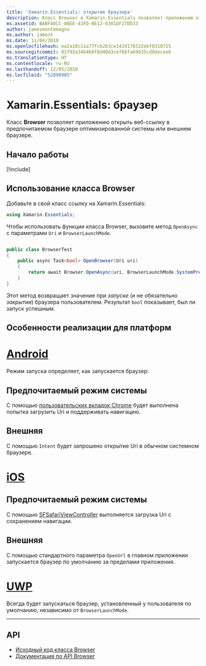 ```yaml
---
title: 'Xamarin.Essentials: открытие браузера'
description: Класс Browser в Xamarin.Essentials позволяет приложению открывать веб-ссылку в предпочитаемом браузере оптимизированной системы или внешнем браузере.
ms.assetid: BABF40CC-8BEE-43FD-BE12-6301DF27DD33
author: jamesmontemagno
ms.author: jamont
ms.date: 11/04/2018
ms.openlocfilehash: ea2a10c11a77fcb2b3ce142d176522ebf0310725
ms.sourcegitcommit: 01f93a34b466f8d4043cef68fab9b35cd8decee6
ms.translationtype: HT
ms.contentlocale: ru-RU
ms.lasthandoff: 12/05/2018
ms.locfileid: "52898905"
---
```

# <a name="xamarinessentials-browser"></a>Xamarin.Essentials: браузер

Класс **Browser** позволяет приложению открыть веб-ссылку в предпочитаемом браузере оптимизированной системы или внешнем браузере.

## <a name="get-started"></a>Начало работы

[!include[](~/essentials/includes/get-started.md)]

## <a name="using-browser"></a>Использование класса Browser

Добавьте в свой класс ссылку на Xamarin.Essentials:

```csharp
using Xamarin.Essentials;
```

Чтобы использовать функции класса Browser, вызовите метод `OpenAsync` с параметрами `Uri` и `BrowserLaunchMode`.

```csharp

public class BrowserTest
{
    public async Task<bool> OpenBrowser(Uri uri)
    {
        return await Browser.OpenAsync(uri, BrowserLaunchMode.SystemPreferred);
    }
}
```

Этот метод возвращает значение при _запуске_ (и не обязательно _закрытии_) браузера пользователем.  Результат `bool` показывает, был ли запуск успешным.

## <a name="platform-implementation-specifics"></a>Особенности реализации для платформ

# <a name="androidtabandroid"></a>[Android](#tab/android)

Режим запуска определяет, как запускается браузер:

## <a name="system-preferred"></a>Предпочитаемый режим системы

С помощью [пользовательских вкладок Chrome](https://developer.chrome.com/multidevice/android/customtabs) будет выполнена попытка загрузить Uri и поддерживать навигацию.

## <a name="external"></a>Внешняя

С помощью `Intent` будет запрошено открытие Uri в обычном системном браузере.

# <a name="iostabios"></a>[iOS](#tab/ios)

## <a name="system-preferred"></a>Предпочитаемый режим системы

С помощью [SFSafariViewController](https://developer.xamarin.com/api/type/SafariServices.SFSafariViewController/) выполняется загрузка Uri с сохранением навигации.

## <a name="external"></a>Внешняя

С помощью стандартного параметра `OpenUrl` в главном приложении запускается браузер по умолчанию за пределами приложения.

# <a name="uwptabuwp"></a>[UWP](#tab/uwp)

Всегда будет запускаться браузер, установленный у пользователя по умолчанию, независимо от `BrowserLaunchMode`.

--------------

## <a name="api"></a>API

- [Исходный код класса Browser](https://github.com/xamarin/Essentials/tree/master/Xamarin.Essentials/Browser)
- [Документация по API Browser](xref:Xamarin.Essentials.Browser)
